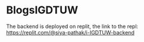 # BlogsIGDTUW
The backend is deployed on replit, the link to the repl: 
https://replit.com/@siya-pathak/i-IGDTUW-backend
